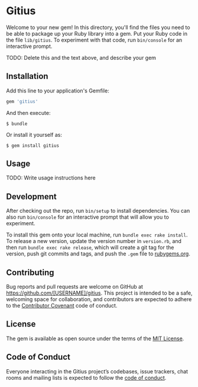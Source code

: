 # Gitius

Welcome to your new gem! In this directory, you'll find the files you need to be able to package up your Ruby library into a gem. Put your Ruby code in the file `lib/gitius`. To experiment with that code, run `bin/console` for an interactive prompt.

TODO: Delete this and the text above, and describe your gem

## Installation

Add this line to your application's Gemfile:

```ruby
gem 'gitius'
```

And then execute:

    $ bundle

Or install it yourself as:

    $ gem install gitius

## Usage

TODO: Write usage instructions here

## Development

After checking out the repo, run `bin/setup` to install dependencies. You can also run `bin/console` for an interactive prompt that will allow you to experiment.

To install this gem onto your local machine, run `bundle exec rake install`. To release a new version, update the version number in `version.rb`, and then run `bundle exec rake release`, which will create a git tag for the version, push git commits and tags, and push the `.gem` file to [rubygems.org](https://rubygems.org).

## Contributing

Bug reports and pull requests are welcome on GitHub at https://github.com/[USERNAME]/gitius. This project is intended to be a safe, welcoming space for collaboration, and contributors are expected to adhere to the [Contributor Covenant](http://contributor-covenant.org) code of conduct.

## License

The gem is available as open source under the terms of the [MIT License](https://opensource.org/licenses/MIT).

## Code of Conduct

Everyone interacting in the Gitius project’s codebases, issue trackers, chat rooms and mailing lists is expected to follow the [code of conduct](https://github.com/[USERNAME]/gitius/blob/master/CODE_OF_CONDUCT.md).
